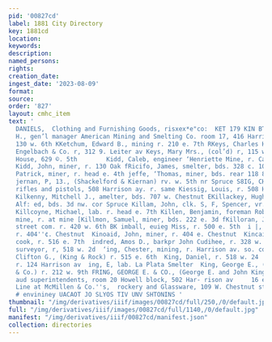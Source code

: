 ```yaml
---
pid: '00827cd'
label: 1881 City Directory
key: 1881cd
location: 
keywords: 
description: 
named_persons: 
rights: 
creation_date: 
ingest_date: '2023-08-09'
format: 
source: 
order: '827'
layout: cmhc_item
text: '                                                                          At
  DANIELS,  Clothing and Furnishing Goods, risxex*e"co:  KET 179 KIN BTCHAM FRANK
  H., gen’l manager American Mining and Smelting Co. room 17, 416 Harrison av. r.
  130 w. 6th KKetchum, Edward B., mining r. 210 e. 7th RKeys, Charles H., biksmith
  Engelbach & Co. r, 312 9. Leiter av Keys, Mary Mrs., (col’d) r, 115 w. 6th Pkeystone
  House, 629 ©. 5th        Kidd, Caleb, engineer ‘Henriette Mine, r. Carbonate Hill
  Kidd, John, miner, r. 130 Oak fRicifo, James, smelter, bds. 328 c. 10th Kieffe,
  Patrick, miner, r. head e. 4th jeffe, ‘Thomas, miner, bds. rear 118 8, Toledo av
  jernan, P, 13., (Shackelford & Kiernan) rv. w. 5th nr Spruce S8IG, CHARLES, cuns,
  rifles and pistols, 508 Harrison ay. r. same Kiessig, Louis, r. 508 Harrison av
  Kilkenny, Mitchell J., amelter, bds. 707 w. Chestnut EKillackey, Hugh, moulder John
  Alf: ed, bds. 3d nw. cor Spruce Killam, John, clk. S, F, Spencer, vr. 186 w. 7th
  Killcoyne, Michael, lab. r. head e. 7th Killen, Benjamin, foreman Robert E. Lee
  mine, r. at mine [Killmon, Samuel, miner, bds. 222 e. 3d fKilloran, Joseph M., dep.
  street com. r. 420 w. 6th BK imball, euieg Miss, r. 500 e. 5th  i |, AL We, miner,
  r. 404''¢. Chestnut  Kinoaid, John, miner, r. 404 e. Chestnut  Kincaid, Robert H.,
  cook, r. 516 e. 7th  indred, Amos D., barkpr John Cudihee, r. 328 w. 3d  ing, Charles,
  surveyor, r, 518 w. 2d  ‘ing, Chester, mining, r. Harrison av. so. cor. 14th  Xing,
  Clifton G., (King & Rock) r. 515 e. 6th  King, Daniel, r. 518 w. 24  , D. C., mining,
  r. 124 Harrison av  ing, E, lab. La Plata Smelter  King, George E., (George E. King
  & Co.) r. 212 w. 9th FRING, GEORGE E. & CO., (George E. and John King) arc! tects
  aud superintendents, room 20 Howell block, 502 Har- rison av     16 e. 4th A Full
  Line at McMillen & Co.''s,  rockery and Glassware, 109 W. Chestnut st.        ‘susatin
  # envininey UACAOT JO SLYOS TIV UNV SHTONINS '
thumbnail: "/img/derivatives/iiif/images/00827cd/full/250,/0/default.jpg"
full: "/img/derivatives/iiif/images/00827cd/full/1140,/0/default.jpg"
manifest: "/img/derivatives/iiif/00827cd/manifest.json"
collection: directories
---
```

